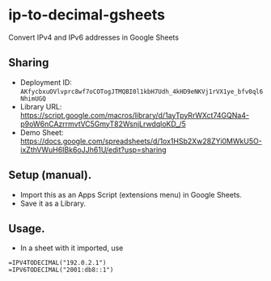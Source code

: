 # ip-to-decimal-gsheets
Convert IPv4 and IPv6 addresses in Google Sheets

## Sharing

- Deployment ID: `AKfycbxuOVlvprc8wf7oCOTogJTMQBI0l1kbH7Udh_4kHD9eNKVj1rVX1ye_bfv0ql6NhimUGQ`
- Library URL: https://script.google.com/macros/library/d/1ayTpyRrWXct74GQNa4-p9oW6nCAzrrmvtVC5GmyT82WsnjLrwdqloKD_/5
- Demo Sheet: https://docs.google.com/spreadsheets/d/1ox1HSb2Xw28ZYi0MWkU5O-ixZthVWuH6IBk6oJJh61U/edit?usp=sharing

## Setup (manual).

- Import this as an Apps Script (extensions menu) in Google Sheets.
- Save it as a Library.

## Usage.

- In a sheet with it imported, use

```
=IPV4TODECIMAL("192.0.2.1")
=IPV6TODECIMAL("2001:db8::1")
```
